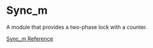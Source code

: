 # Sync_m

A module that provides a two-phase lock with a counter.

[Sync_m Reference](https://ruby-doc.org/stdlib-2.5.0/libdoc/sync/rdoc/Sync_m.html)

